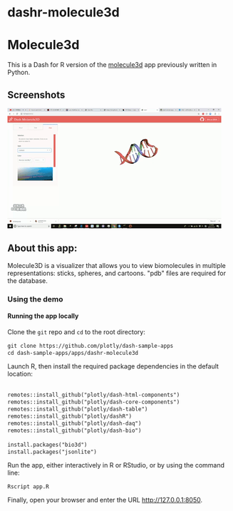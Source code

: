 # dashr-molecule3d
# Molecule3d

This is a Dash for R version of the [molecule3d](https://github.com/plotly/dash-bio/blob/master/tests/dashbio_demos/app_molecule3d.py) app previously written in Python.

## Screenshots
![assets/molecule3d.gif](assets/molecule3d.gif)

## About this app:

Molecule3D is a visualizer that allows you to view biomolecules in multiple representations: sticks, spheres, and cartoons. "pdb" files 
are required for the database.

### Using the demo

#### Running the app locally

Clone the `git` repo and `cd` to the root directory:

```
git clone https://github.com/plotly/dash-sample-apps
cd dash-sample-apps/apps/dashr-molecule3d
```
Launch R, then install the required package dependencies in the default location:

```

remotes::install_github("plotly/dash-html-components")
remotes::install_github("plotly/dash-core-components")
remotes::install_github("plotly/dash-table")
remotes::install_github("plotly/dashR")
remotes::install_github("plotly/dash-daq")
remotes::install_github("plotly/dash-bio")

install.packages("bio3d")
install.packages("jsonlite")
```

Run the app, either interactively in R or RStudio, or by using the command line:

```
Rscript app.R
```

Finally, open your browser and enter the URL http://127.0.0.1:8050. 

